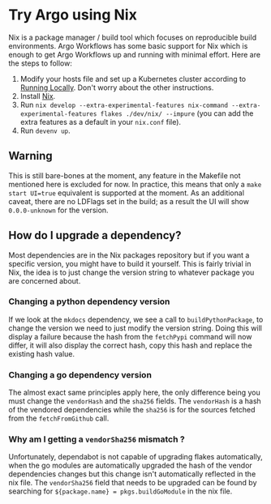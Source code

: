 # Try Argo using Nix

Nix is a package manager / build tool which focuses on reproducible build environments.
Argo Workflows has some basic support for Nix which is enough to get Argo Workflows up and running with minimal effort.
Here are the steps to follow:

  1. Modify your hosts file and set up a Kubernetes cluster according to [Running Locally](https://argoproj.github.io/argo-workflows/running-locally/). Don't worry about the other instructions.
  1. Install [Nix](https://nixos.org/download.html).
  1. Run `nix develop --extra-experimental-features nix-command --extra-experimental-features flakes ./dev/nix/ --impure` (you can add the extra features as a default in your `nix.conf` file).
  1. Run `devenv up`.

## Warning

This is still bare-bones at the moment, any feature in the Makefile not mentioned here is excluded for now.
In practice, this means that only a `make start UI=true` equivalent is supported at the moment.
As an additional caveat, there are no LDFlags set in the build; as a result the UI will show `0.0.0-unknown` for the version.

## How do I upgrade a dependency?

Most dependencies are in the Nix packages repository but if you want a specific version, you might have to build it yourself.
This is fairly trivial in Nix, the idea is to just change the version string to whatever package you are concerned about.

### Changing a python dependency version

If we look at the `mkdocs` dependency, we see a call to `buildPythonPackage`, to change the version we need to just modify the version string.
Doing this will display a failure because the hash from the `fetchPypi` command will now differ, it will also display the correct hash, copy this hash
and replace the existing hash value.

### Changing a go dependency version

The almost exact same principles apply here, the only difference being you must change the `vendorHash` and the `sha256` fields.
The `vendorHash` is a hash of the vendored dependencies while the `sha256` is for the sources fetched from the `fetchFromGithub` call.

### Why am I getting a `vendorSha256` mismatch ?

Unfortunately, dependabot is not capable of upgrading flakes automatically, when the go modules are automatically upgraded the
hash of the vendor dependencies changes but this change isn't automatically reflected in the nix file. The `vendorSha256` field that needs to
be upgraded can be found by searching for `${package.name} = pkgs.buildGoModule` in the nix file.
